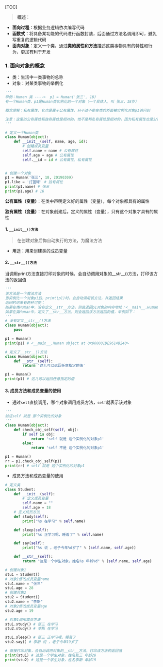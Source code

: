 <a id="back-top"></a>
[TOC]

> **概述：**
- **面向过程**：根据业务逻辑依次编写代码
- **函数式**：将具备某功能的代码进行函数封装，后面通过方法名调用即可，避免写重复的逻辑代码
- **面向对象**：定义一个类，通过**类的属性和方法**描述这类事物具有的特性和行为，更加有利于开发


### 1. 面向对象的概念
- 类：生活中一类事物的总称
- 对象：对某类事物的举例化
```python
'''
举例：Human 类 ---->  p1 = Human('张三', 18)
有一个Human类，p1是Human类实例化的一个对象（一个具体人，叫 张三，18岁）

概念理解：私有属性，它也是属于公有属性，只不过不能在类的外面被实例化对象p1访问到

注意：这里的公有属性和独有属性是相对的，他不是和私有属性是相对的，因为私有属性也是公有属性
'''

# 定义一个Human类
class Human(object):
    def __init__(self, name, age, id):
        # 创建成员变量
        self.name = name # 公有属性
        self.age = age # 公有属性
        self.__id = id # 公有属性，私有属性

        
# 创建一个对象
p1 = Human('张三', 18, 20190309)
p1.like = '打篮球' # 独有属性
print(p1.name) # 张三
print(p1.age) # 18
```
**公有属性（变量）**：在类中声明定义好的属性（变量），每个对象都具有的属性

**独有属性（变量）**：在对象创建后，定义的属性（变量），只有这个对象才具有的属性

#### 1. **`__init__()方法`**
>在创建对象后悔自动执行的方法，为魔法方法
- 用途：用来创建类的成员变量
 
#### 2. **`__str__()方法`**
当调用print方法直接打印对象的时候，会自动调用对象的__str__()方法，打印该方法的返回值
```python
'''
该方法是一个魔法方法
当实例化一个对象p1后，print(p1)时，会自动调用该方法，并返回结果
返回的结果有两种可能：
如果在类Human中，没有定义__str__方法，则会返回p1对象的内存地址：<__main__.Human object at 0x000001DE9614B240>
如果在类Human中，定义了__str__方法，则会返回该方法返回的值，举例如下：
'''
# 没有定义__str__()方法
class Human(object):
    pass

p1 = Human()
print(p1) # <__main__.Human object at 0x000001DE9614B240>

# 定义了__str__()方法
class Human(object):
    def __str__(self):
        return '这儿可以返回任意指定的值'

p1 = Human()
print(p1) # 这儿可以返回任意指定的值
```
#### 3. 成员方法和成员变量的使用
- 通过`self`直接调用，哪个对象调用成员方法，`self`就表示该对象
```python
'''
验证self 就是 那个实例化的对象
'''
class Human(object):
    def check_obj_self(self, obj):
        if self is obj:
            return 'self 就是 这个实例化的对象p1'
        else:
            return 'self 不是 这个实例化的对象p1'

p1 = Human()
rr = p1.check_obj_self(p1)
print(rr) # self 就是 这个实例化的对象p1
```
- 成员方法和成员变量的使用
```python
# 定义类
class Student:
    def __init__(self):
        # 定义成员变量
        self.name = ""
        self.age = 18
	# 定义成员方法
    def study(self):
        print("%s 在学习" % self.name)

    def sleep(self):
        print("%s 正学习呢，睡着了" % self.name)

    def say(self):
        print("%s 说 ，老子今年%d岁了" % (self.name, self.age))

    def __str__(self):
        return "这是一个学生对象，姓名%s 年龄%d" % (self.name, self.age)

# 创建对象1
stu1 = Student()
# 对象1修改成员变量name
stu1.name = "张三"
stu1.age = 28
# 创建对象2
stu2 = Student()
stu2.name = "李斯"
# 对象2修改成员变量age
stu2.age = 19

# 对象1调用成员方法
stu1.study() # 张三 在学习
stu2.study() # 李斯 在学习

stu1.sleep() # 张三 正学习呢，睡着了
stu2.say() # 李斯 说 ，老子今年19岁了

# 直接打印对象，会自动调用对象的__str__方法，打印该方法的返回值
print(stu1) # 这是一个学生对象，姓名张三 年龄28
print(stu2) # 这是一个学生对象，姓名李斯 年龄19
```
